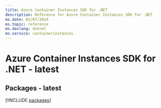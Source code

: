 ```yaml
---
title: Azure Container Instances SDK for .NET
description: Reference for Azure Container Instances SDK for .NET
ms.date: 02/07/2024
ms.topic: reference
ms.devlang: dotnet
ms.service: containerinstances
---
```

# Azure Container Instances SDK for .NET - latest
## Packages - latest
[!INCLUDE [packages](container-instances-index.md)]